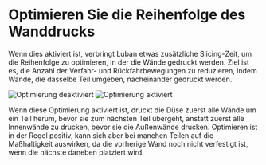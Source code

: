 Optimieren Sie die Reihenfolge des Wanddrucks
====
Wenn dies aktiviert ist, verbringt Luban etwas zusätzliche Slicing-Zeit, um die Reihenfolge zu optimieren, in der die Wände gedruckt werden. Ziel ist es, die Anzahl der Verfahr- und Rückfahrbewegungen zu reduzieren, indem Wände, die dasselbe Teil umgeben, nacheinander gedruckt werden.

![Optimierung deaktiviert](../images/optimize_wall_printing_order_disabled.gif)
![Optimierung aktiviert](../images/optimize_wall_printing_order_enabled.gif)

Wenn diese Optimierung aktiviert ist, druckt die Düse zuerst alle Wände um ein Teil herum, bevor sie zum nächsten Teil übergeht, anstatt zuerst alle Innenwände zu drucken, bevor sie die Außenwände drucken. Optimieren ist in der Regel positiv, kann sich aber bei manchen Teilen auf die Maßhaltigkeit auswirken, da die vorherige Wand noch nicht verfestigt ist, wenn die nächste daneben platziert wird.